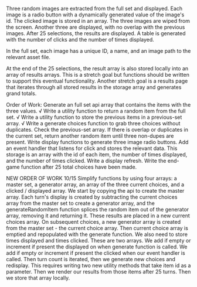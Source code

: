 Three random images are extracted from the full set and displayed. Each image is a radio button with a dynamically generated value of the image's id. The clicked image is stored in an array. The three images are wiped from the screen. Another three are displayed, with no overlap with the previous images. After 25 selections, the results are displayed. A table is generated with the number of clicks and the number of times displayed.

In the full set, each image has a unique ID, a name, and an image path to the relevant asset file.

At the end of the 25 selections, the result array is also stored locally into an array of results arrays. This is a stretch goal but functions should be written to support this eventual functionality. Another stretch goal is a results page that iterates through all stored results in the storage array and generates grand totals.

Order of Work:
Generate an full set api array that contains the items with the three values. √
Write a utility function to return a random item from the full set. √
Write a utility function to store the previous items in a previous-set array. √
Write a generate choices function to grab three choices without duplicates. Check the previous-set array. If there is overlap or duplicates in the current set, return another random item until three non-dupes are present.
Write display functions to generate three image radio buttons.
Add an event handler that listens for click and stores the relevant data.
This storage is an array with the id of each item, the number of times displayed, and the number of times clicked.
Write a display refresh.
Write the end-game function after 25 total choices have been made.

NEW ORDER OF WORK 10/15
Simplify functions by using four arrays: a master set, a generator array, an array of the three current choices, and a clicked / displayed array.
We start by copying the api to create the master array.
Each turn's display is created by subtracting the current choices array from the master set to create a generator array, and the generateRandomItem function splices the random item out of the generator array, removing it and returning it. These results are placed in a new current choices array.
On subsequent choices, a new generator array is created from the master set - the current choice array. Then current choice array is emptied and repopulated with the generate function.
We also need to store times displayed and times clicked. These are two arrays. We add if empty or increment if present the displayed on when generate function is called. We add if empty or increment if present the clicked when our event handler is called. Then turn count is iterated, then we generate new choices and redisplay. This requires writing two new utility methods that take item id as a parameter.
Then we render our results from those items after 25 turns.
Then we store that array locally.